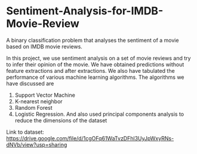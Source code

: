 # Sentiment-Analysis-for-IMDB-Movie-Review
A binary classification problem that analyses the sentiment of a movie based on IMDB movie reviews.

In this project, we use sentiment analysis on a set of movie reviews and try to infer their opinion of the movie. We have obtained predictions without feature extractions and after extractions. We also have tabulated the performance of various machine learning algorithms. The algorithms we have discussed are 
  1. Support Vector Machine
  2. K-nearest neighbor
  3. Random Forest
  4. Logistic Regression. 
And also used principal components analysis to reduce the dimensions of the dataset

Link to dataset: https://drive.google.com/file/d/1cgOFq61WaTvzDFhl3UyJpWxyRNs-dNVb/view?usp=sharing
